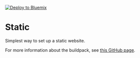
[![Deploy to Bluemix](https://bluemix.net/deploy/button.png)](https://bluemix.net/deploy?repository=https://hub.jazz.net/git/lhayward/Hello.Bluemix.World.%28html%29)

# Static

Simplest way to set up a static website.

For more information about the buildpack, see 
[this GitHub page](https://github.com/cloudfoundry-incubator/staticfile-buildpack).